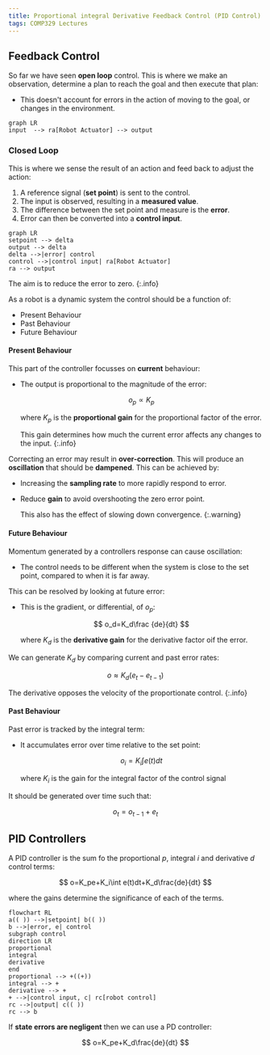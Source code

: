 ```yaml
---
title: Proportional integral Derivative Feedback Control (PID Control)
tags: COMP329 Lectures
---
```


## Feedback Control
So far we have seen **open loop** control. This is where we make an observation, determine a plan to reach the goal and then execute that plan:

* This doesn't account for errors in the action of moving to the goal, or changes in the environment. 


```mermaid
graph LR
input  --> ra[Robot Actuator] --> output
```

### Closed Loop
This is where we sense the result of an action and feed back to adjust the action:

1. A reference signal (**set point**) is sent to the control. 
1. The input is observed, resulting in a **measured value**.
1. The difference between the set point and measure is the **error**.
1. Error can then be converted into a **control input**.

```mermaid
graph LR
setpoint --> delta
output --> delta
delta -->|error| control
control -->|control input| ra[Robot Actuator]
ra --> output
```

The aim is to reduce the error to zero.
{:.info}

As a robot is a dynamic system the control should be a function of:

* Present Behaviour
* Past Behaviour
* Future Behaviour

#### Present Behaviour
This part of the controller focusses on **current** behaviour:

* The output is proportional to the magnitude of the error:
	
	$$
	o_p\propto K_p
	$$
	
	where $K_p$ is the **proportional gain** for the proportional factor of the error.
	
	This gain determines how much the current error affects any changes to the input.
	{:.info}

Correcting an error may result in **over-correction**. This will produce an **oscillation** that should be **dampened**. This can be achieved by:

* Increasing the **sampling rate** to more rapidly respond to error.
* Reduce **gain** to avoid overshooting the zero error point.
	
	This also has the effect of slowing down convergence.
	{:.warning}

#### Future Behaviour
Momentum generated by a controllers response can cause oscillation:

* The control needs to be different when the system is close to the set point, compared to when it is far away.

This can be resolved by looking at future error:

* This is the gradient, or differential, of $o_p$:
	
	$$
	o_d=K_d\frac {de}{dt}
	$$
	
	where $K_d$ is the **derivative gain** for the derivative factor oif the error.
	
We can generate $K_d$ by comparing current and past error rates:

$$
o\approx K_d(e_t-e_{t-1})
$$

The derivative opposes the velocity of the proportionate control.
{:.info}

#### Past Behaviour
Past error is tracked by the integral term:

* It accumulates error over time relative to the set point:

	$$
	o_i=K_i\int e(t)dt
	$$
	
	where $K_i$ is the gain for the integral factor of the control signal
	
It should be generated over time such that:

$$
o_t=o_{t-1}+e_t
$$

## PID Controllers
A PID controller is the sum fo the proportional $p$, integral $i$ and derivative $d$ control terms:

$$
o=K_pe+K_i\int e(t)dt+K_d\frac{de}{dt}
$$

where the gains determine the significance of each of the terms.

```mermaid
flowchart RL
a(( )) -->|setpoint| b(( ))
b -->|error, e| control
subgraph control
direction LR
proportional
integral
derivative
end
proportional --> +((+))
integral --> +
derivative --> +
+ -->|control input, c| rc[robot control]
rc -->|output| c(( ))
rc --> b
```

If **state errors are negligent** then we can use a PD controller:

$$
o=K_pe+K_d\frac{de}{dt}
$$